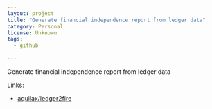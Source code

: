 ```yaml
---
layout: project
title: "Generate financial independence report from ledger data"
category: Personal
license: Unknown
tags:
  - github
  
---
```


Generate financial independence report from ledger data

Links:

* [aquilax/ledger2fire](https://github.com/aquilax/ledger2fire)
